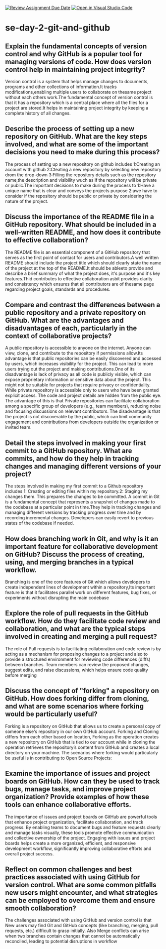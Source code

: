 [![Review Assignment Due Date](https://classroom.github.com/assets/deadline-readme-button-22041afd0340ce965d47ae6ef1cefeee28c7c493a6346c4f15d667ab976d596c.svg)](https://classroom.github.com/a/8wgCKhpZ)
[![Open in Visual Studio Code](https://classroom.github.com/assets/open-in-vscode-2e0aaae1b6195c2367325f4f02e2d04e9abb55f0b24a779b69b11b9e10269abc.svg)](https://classroom.github.com/online_ide?assignment_repo_id=18604729&assignment_repo_type=AssignmentRepo)
# se-day-2-git-and-github
## Explain the fundamental concepts of version control and why GitHub is a popular tool for managing versions of code. How does version control help in maintaining project integrity?
Version control is a system that helps manage changes to documents, programs and other collections of information.It tracks modifications,enabling multiple users to collaborate on thesame project without each others work.The fundamental concept of version control is that it has a repository which is a central place where all the flies for a project are stored.It helps in maintaining project integrity by keeping a complete history of all changes.
## Describe the process of setting up a new repository on GitHub. What are the key steps involved, and what are some of the important decisions you need to make during this process?
The process of setting up a new repository on github includes 1:Creating an account with github 2:Cteating a new repository by selecting new repository drom the drop-down 3:Filling the repository details such as the repository name,the description and visibility wuch as if the repository will be private or public.The important decisions to make during the process to 1:Have a unique name that is clear and conveys the projects purpose 2:awe have to consider if the repository should be public or private by considering the nature of the project.
## Discuss the importance of the README file in a GitHub repository. What should be included in a well-written README, and how does it contribute to effective collaboration?
The README file is an essential component of a GitHub repository that serves as the first point of contact for users and contributors.A well written README should include the project title which should clearly state the name of the project at the top of the README.It should be ableeto provide and describe a brief summary of what the project does, it's purpose and it's key features.Thid contributes to effective collaboration asbit provides clarity and consistency which ensures that all contributors are of thesame page regarding project goals, standards and procedures.
## Compare and contrast the differences between a public repository and a private repository on GitHub. What are the advantages and disadvantages of each, particularly in the context of collaborative projects?
A public repository is accessible to anyone on the internet. Anyone can view, clone, and contribute to the repository if permissions allow.Its advantage is that public repositories can be easily discovered and accessed by users, which increases visibility for the project. This can lead to more users trying out the project and making contributions.One of its disadvantage is lack of privacy as all code is publicly visible, which can expose proprietary information or sensitive data about the project. This might not be suitable for projects that require privacy or confidentiality. While private repository is accessible only to users who have been granted explicit access. The code and project details are hidden from the public eye. The advantage of this is that Private repositories can facilitate collaboration among a specific group of developers (e.g., team members), reducing noise and focusing discussions on relevant contributors. The disadvantage is that the project is not discoverable by the public, which can limit community engagement and contributions from developers outside the organization or invited team.
## Detail the steps involved in making your first commit to a GitHub repository. What are commits, and how do they help in tracking changes and managing different versions of your project?
The steps involved in making my first commit to a Github repository includes 1: Creating or editing files within my repository.2: Staging my changes them. This prepares the changes to be committed. A commit in Git is a fundamental concept that represents a snapshot of changes made to the codebase at a particular point in time.They help in tracking changes and managing different versions by  tracking progress over time  and by recording incremental changes. Developers can easily revert to previous states of the codebase if needed.
## How does branching work in Git, and why is it an important feature for collaborative development on GitHub? Discuss the process of creating, using, and merging branches in a typical workflow.
Branching is one of the core features of Git which allows developers to create independent lines of development within a repository,Its important feature is that it facilitates parallel work on different features, bug fixes, or experiments without disrupting the main codebase
## Explore the role of pull requests in the GitHub workflow. How do they facilitate code review and collaboration, and what are the typical steps involved in creating and merging a pull request?
The role of Pull requests is to facilitating collaboration and code review is by acting as a mechanism for proposing changes to a project and also to provide a structured environment for reviewing code differences (diffs) between branches. Team members can review the proposed changes, suggest edits, and raise discussions, which helps ensure code quality before merging
## Discuss the concept of "forking" a repository on GitHub. How does forking differ from cloning, and what are some scenarios where forking would be particularly useful?
Forking is a repository on GitHub  that allows us to create a personal copy of someone else's repository in our own GitHub account. Forking and Cloning differs from each other based on location, Forking as the operation creates a new repository on GitHub that is tied to our account while in cloning the operation retrieves the repository’s content from GitHub and creates a local directory on your machine. The scenarios where forking would particularly be useful is in contributing to Open Source Projects:
## Examine the importance of issues and project boards on GitHub. How can they be used to track bugs, manage tasks, and improve project organization? Provide examples of how these tools can enhance collaborative efforts.
The importance of issues and project boards on GitHub are powerful tools that enhance project organization, facilitate collaboration, and track progress. By enabling teams to document bugs and feature requests clearly and manage tasks visually, these tools promote effective communication and collective ownership of the project. Engaging with issues and project boards helps create a more organized, efficient, and responsive development workflow, significantly improving collaborative efforts and overall project success.
## Reflect on common challenges and best practices associated with using GitHub for version control. What are some common pitfalls new users might encounter, and what strategies can be employed to overcome them and ensure smooth collaboration?
The challenges associated with using GitHub and version control is that New users may find Git and GitHub concepts (like branching, merging, pull requests, etc.) difficult to grasp initially. Also Merge conflicts can arise when two branches contain changes that cannot be automatically reconciled, leading to potential disruptions in workflow
